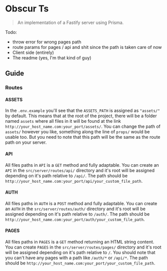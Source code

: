 # Obscur Ts

> An implementation of a Fastify server using Prisma.


Todo:
- throw error for wrong pages path
- route params for pages / api and shit since the path is taken care of now
- Client side (entirely)
- The readme (yes, I'm that kind of guy)

## Guide

### Routes

#### ASSETS
In the `.env.example` you'll see that the `ASSETS_PATH` is assigned as `"assets/"` by default. This means that at the root of the project, there will be a folder named `assets` where all files in it will be found at the link `http://your_host_name.com:your_port/assets/`.
You can change the path of `assets/` however you like, something along the line of `props/` would be usable too.
But you need to note that this path will be the same as the route path on your server.

#### API
All files paths in `API` is a `GET` method and fully adaptable.
You can create an `API` in the `src/server/routes/api/` directory and it's root will be assigned depending on it's path relative to `/api/`.
The path should be `http://your_host_name.com:your_port/api/your_custom_file_path`.

#### AUTH
All files paths in `AUTH` is a `POST` method and fully adaptable.
You can create an `AUTH` in the `src/server/routes/auth/` directory and it's root will be assigned depending on it's path relative to `/auth/`.
The path should be `http://your_host_name.com:your_port/auth/your_custom_file_path`.

#### PAGES
All files paths in `PAGES` is a `GET` method returning an HTML string content.
You can create `PAGES` in the `src/server/routes/pages/` directory and it's root will be assigned depending on it's path relative to `/`.
You should note that you can't have any pages with a path like `/auth/*` or `/api/*`.
The path should be `http://your_host_name.com:your_port/your_custom_file_path`.